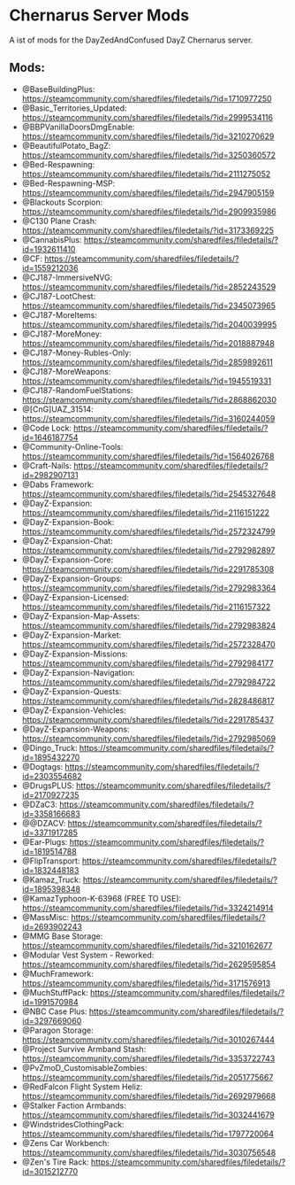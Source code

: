 <!-- ======================================== modslist.md Start ======================================== -->


<!-- ------------------------------ Intro Start ------------------------------ -->

# Chernarus Server Mods

A ist of mods for the DayZedAndConfused DayZ Chernarus server.

<!-- ------------------------------ Intro End ------------------------------ -->


<!-- ------------------------------ Overview Start ------------------------------ -->

## Mods:

- @BaseBuildingPlus: https://steamcommunity.com/sharedfiles/filedetails/?id=1710977250
- @Basic_Territories_Updated: https://steamcommunity.com/sharedfiles/filedetails/?id=2999534116
- @BBPVanillaDoorsDmgEnable: https://steamcommunity.com/sharedfiles/filedetails/?id=3210270629
- @BeautifulPotato_BagZ: https://steamcommunity.com/sharedfiles/filedetails/?id=3250360572
- @Bed-Respawning: https://steamcommunity.com/sharedfiles/filedetails/?id=2111275052
- @Bed-Respawning-MSP: https://steamcommunity.com/sharedfiles/filedetails/?id=2947905159
- @Blackouts Scorpion: https://steamcommunity.com/sharedfiles/filedetails/?id=2909935986
- @C130 Plane Crash: https://steamcommunity.com/sharedfiles/filedetails/?id=3173369225
- @CannabisPlus: https://steamcommunity.com/sharedfiles/filedetails/?id=1932611410
- @CF: https://steamcommunity.com/sharedfiles/filedetails/?id=1559212036
- @CJ187-ImmersiveNVG: https://steamcommunity.com/sharedfiles/filedetails/?id=2852243529
- @CJ187-LootChest: https://steamcommunity.com/sharedfiles/filedetails/?id=2345073965
- @CJ187-MoreItems: https://steamcommunity.com/sharedfiles/filedetails/?id=2040039995
- @CJ187-MoreMoney: https://steamcommunity.com/sharedfiles/filedetails/?id=2018887948
- @CJ187-Money-Rubles-Only: https://steamcommunity.com/sharedfiles/filedetails/?id=2859892611
- @CJ187-MoreWeapons: https://steamcommunity.com/sharedfiles/filedetails/?id=1945519331
- @CJ187-RandomFuelStations: https://steamcommunity.com/sharedfiles/filedetails/?id=2868862030
- @[CnG]UAZ_31514: https://steamcommunity.com/sharedfiles/filedetails/?id=3160244059
- @Code Lock: https://steamcommunity.com/sharedfiles/filedetails/?id=1646187754
- @Community-Online-Tools: https://steamcommunity.com/sharedfiles/filedetails/?id=1564026768
- @Craft-Nails: https://steamcommunity.com/sharedfiles/filedetails/?id=2982907131
- @Dabs Framework: https://steamcommunity.com/sharedfiles/filedetails/?id=2545327648
- @DayZ-Expansion: https://steamcommunity.com/sharedfiles/filedetails/?id=2116151222
- @DayZ-Expansion-Book: https://steamcommunity.com/sharedfiles/filedetails/?id=2572324799
- @DayZ-Expansion-Chat: https://steamcommunity.com/sharedfiles/filedetails/?id=2792982897
- @DayZ-Expansion-Core: https://steamcommunity.com/sharedfiles/filedetails/?id=2291785308
- @DayZ-Expansion-Groups: https://steamcommunity.com/sharedfiles/filedetails/?id=2792983364
- @DayZ-Expansion-Licensed: https://steamcommunity.com/sharedfiles/filedetails/?id=2116157322
- @DayZ-Expansion-Map-Assets: https://steamcommunity.com/sharedfiles/filedetails/?id=2792983824
- @DayZ-Expansion-Market: https://steamcommunity.com/sharedfiles/filedetails/?id=2572328470
- @DayZ-Expansion-Missions: https://steamcommunity.com/sharedfiles/filedetails/?id=2792984177
- @DayZ-Expansion-Navigation: https://steamcommunity.com/sharedfiles/filedetails/?id=2792984722
- @DayZ-Expansion-Quests: https://steamcommunity.com/sharedfiles/filedetails/?id=2828486817
- @DayZ-Expansion-Vehicles: https://steamcommunity.com/sharedfiles/filedetails/?id=2291785437
- @DayZ-Expansion-Weapons: https://steamcommunity.com/sharedfiles/filedetails/?id=2792985069
- @Dingo_Truck: https://steamcommunity.com/sharedfiles/filedetails/?id=1895432270
- @Dogtags: https://steamcommunity.com/sharedfiles/filedetails/?id=2303554682
- @DrugsPLUS: https://steamcommunity.com/sharedfiles/filedetails/?id=2170927235
- @DZaC3: https://steamcommunity.com/sharedfiles/filedetails/?id=3358166683
- @@DZACV: https://steamcommunity.com/sharedfiles/filedetails/?id=3371917285
- @Ear-Plugs: https://steamcommunity.com/sharedfiles/filedetails/?id=1819514788
- @FlipTransport: https://steamcommunity.com/sharedfiles/filedetails/?id=1832448183
- @Kamaz_Truck: https://steamcommunity.com/sharedfiles/filedetails/?id=1895398348
- @KamazTyphoon-K-63968 (FREE TO USE): https://steamcommunity.com/sharedfiles/filedetails/?id=3324214914
- @MassMisc: https://steamcommunity.com/sharedfiles/filedetails/?id=2693902243
- @MMG Base Storage: https://steamcommunity.com/sharedfiles/filedetails/?id=3210162677
- @Modular Vest System - Reworked: https://steamcommunity.com/sharedfiles/filedetails/?id=2629595854
- @MuchFramework: https://steamcommunity.com/sharedfiles/filedetails/?id=3171576913
- @MuchStuffPack: https://steamcommunity.com/sharedfiles/filedetails/?id=1991570984
- @NBC Case Plus: https://steamcommunity.com/sharedfiles/filedetails/?id=3297669060
- @Paragon Storage: https://steamcommunity.com/sharedfiles/filedetails/?id=3010267444
- @Project Survive Armband Stash: https://steamcommunity.com/sharedfiles/filedetails/?id=3353722743
- @PvZmoD_CustomisableZombies: https://steamcommunity.com/sharedfiles/filedetails/?id=2051775667
- @RedFalcon Flight System Heliz: https://steamcommunity.com/sharedfiles/filedetails/?id=2692979668
- @Stalker Faction Armbands: https://steamcommunity.com/sharedfiles/filedetails/?id=3032441679
- @WindstridesClothingPack: https://steamcommunity.com/sharedfiles/filedetails/?id=1797720064
- @Zens Car Workbench: https://steamcommunity.com/sharedfiles/filedetails/?id=3030756548
- @Zen's Tire Rack: https://steamcommunity.com/sharedfiles/filedetails/?id=3015212770


<!-- ------------------------------ Overview End ------------------------------ -->


<!-- ------------------------------ Outro Start ------------------------------ -->

<!-- ------------------------------ Outro End ------------------------------ -->


<!-- ======================================== modslist.md Start ======================================== -->
